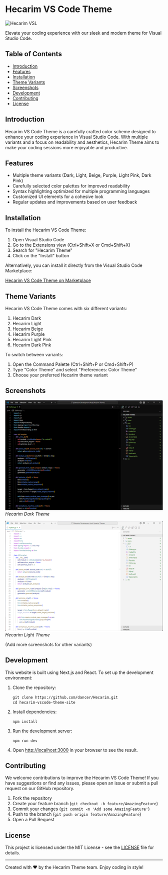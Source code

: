 # Hecarim VS Code Theme

![Hecarim VSL](/public/logo.svg)

Elevate your coding experience with our sleek and modern theme for Visual Studio Code.

## Table of Contents

- [Introduction](#introduction)
- [Features](#features)
- [Installation](#installation)
- [Theme Variants](#theme-variants)
- [Screenshots](#screenshots)
- [Development](#development)
- [Contributing](#contributing)
- [License](#license)

## Introduction

Hecarim VS Code Theme is a carefully crafted color scheme designed to enhance your coding experience in Visual Studio Code. With multiple variants and a focus on readability and aesthetics, Hecarim Theme aims to make your coding sessions more enjoyable and productive.

## Features

- Multiple theme variants (Dark, Light, Beige, Purple, Light Pink, Dark Pink)
- Carefully selected color palettes for improved readability
- Syntax highlighting optimized for multiple programming languages
- Customized UI elements for a cohesive look
- Regular updates and improvements based on user feedback

## Installation

To install the Hecarim VS Code Theme:

1. Open Visual Studio Code
2. Go to the Extensions view (Ctrl+Shift+X or Cmd+Shift+X)
3. Search for "Hecarim Theme"
4. Click on the "Install" button

Alternatively, you can install it directly from the Visual Studio Code Marketplace:

[Hecarim VS Code Theme on Marketplace](https://marketplace.visualstudio.com/items?itemName=Hecarim.hecarim-theme)

## Theme Variants

Hecarim VS Code Theme comes with six different variants:

1. Hecarim Dark
2. Hecarim Light
3. Hecarim Beige
4. Hecarim Purple
5. Hecarim Light Pink
6. Hecarim Dark Pink

To switch between variants:

1. Open the Command Palette (Ctrl+Shift+P or Cmd+Shift+P)
2. Type "Color Theme" and select "Preferences: Color Theme"
3. Choose your preferred Hecarim theme variant

## Screenshots

![Hecarim Dark Theme](/public/images/dark.png)
*Hecarim Dark Theme*

![Hecarim Light Theme](/public/images/light.png)
*Hecarim Light Theme*

(Add more screenshots for other variants)

## Development

This website is built using Next.js and React. To set up the development environment:

1. Clone the repository:
   ```
   git clone https://github.com/dancer/Hecarim.git
   cd hecarim-vscode-theme-site
   ```

2. Install dependencies:
   ```
   npm install
   ```

3. Run the development server:
   ```
   npm run dev
   ```

4. Open [http://localhost:3000](http://localhost:3000) in your browser to see the result.

## Contributing

We welcome contributions to improve the Hecarim VS Code Theme! If you have suggestions or find any issues, please open an issue or submit a pull request on our GitHub repository.

1. Fork the repository
2. Create your feature branch (`git checkout -b feature/AmazingFeature`)
3. Commit your changes (`git commit -m 'Add some AmazingFeature'`)
4. Push to the branch (`git push origin feature/AmazingFeature`)
5. Open a Pull Request

## License

This project is licensed under the MIT License - see the [LICENSE](LICENSE) file for details.

---

Created with ❤️ by the Hecarim Theme team. Enjoy coding in style!